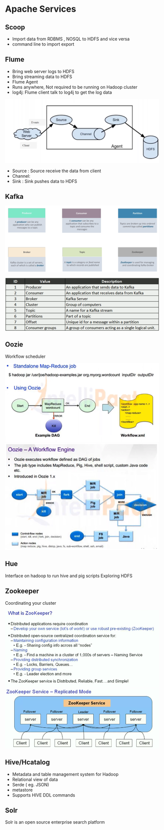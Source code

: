 # Apache Services


## Scoop

* Import data from RDBMS , NOSQL to HDFS and vice versa
* command line to import export


## Flume

* Bring web server logs to HDFS
* Bring streaming data to HDFS
* Flume Agent
* Runs anywhere, Not required to be running on Hadoop cluster
* log4j: Flume client talk to log4j to get the log data

![flume](Images/Flume.png)

* Source : Source receive the data from client
* Channel: 
* Sink   : Sink pushes data to HDFS 


## Kafka

![kafka](Images/Kafka_1.png)

![kafka](Images/Kafka_points.png)



## Oozie

Workflow scheduler

![oozie](Images/Oozie.png)
![oozie](Images/Oozie_1.png)


## Hue

Interface on hadoop to run hive and pig scripts
Exploring HDFS

## Zookeeper

Coordinating your cluster

![Zookeeper](Images/Zookeeper_1.png)
![Zookeeper](Images/Zookeeper.png)


## Hive/Hcatalog 

* Metadata and table management system for Hadoop
* Relational view of data
* Serde ( eg. JSON) 
* metastore
* Supports HIVE DDL commands

## Solr

Solr is an open source enterprise search platform




